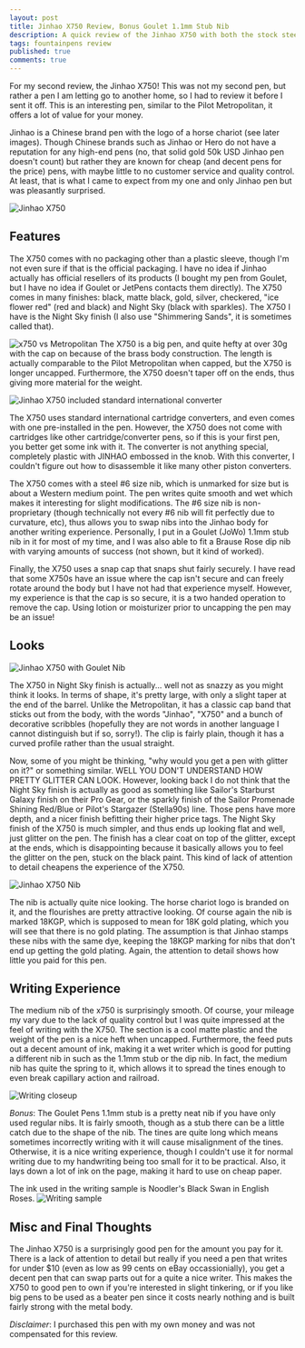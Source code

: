 ```yaml
---
layout: post
title: Jinhao X750 Review, Bonus Goulet 1.1mm Stub Nib
description: A quick review of the Jinhao X750 with both the stock steel medium nib and the Goulet Pens JoWo Steel 1.1mm stub nib.
tags: fountainpens review
published: true
comments: true
---
```


For my second review, the Jinhao X750!  This was not my second pen, but rather a pen I am letting go to another home, so I had to review it before I sent it off.  This is an interesting pen, similar to the Pilot Metropolitan, it offers a lot of value for your money.

Jinhao is a Chinese brand pen with the logo of a horse chariot (see later images).  Though Chinese brands such as Jinhao or Hero do not have a reputation for any high-end pens (no, that solid gold 50k USD Jinhao pen doesn't count) but rather they are known for cheap (and decent pens for the price) pens, with maybe little to no customer service and quality control.  At least, that is what I came to expect from my one and only Jinhao pen but was pleasantly surprised.

![Jinhao X750](/assets/posts/jinhao-x750-review-img/body.jpg)

## Features

The X750 comes with no packaging other than a plastic sleeve, though I'm not even sure if that is the official packaging.  I have no idea if Jinhao actually has official resellers of its products (I bought my pen from Goulet, but I have no idea if Goulet or JetPens contacts them directly).  The X750 comes in many finishes:  black, matte black, gold, silver, checkered, "ice flower red" (red and black) and Night Sky (black with sparkles).  The X750 I have is the Night Sky finish (I also use "Shimmering Sands", it is sometimes called that).

![x750 vs Metropolitan](/assets/posts/jinhao-x750-review-img/x750-w-metro.jpg)
The X750 is a big pen, and quite hefty at over 30g with the cap on because of the brass body construction.  The length is actually comparable to the Pilot Metropolitan when capped, but the X750 is longer uncapped.  Furthermore, the X750 doesn't taper off on the ends, thus giving more material for the weight.

![Jinhao X750 included standard international converter](/assets/posts/jinhao-x750-review-img/converter.jpg)

The X750 uses standard international cartridge converters, and even comes with one pre-installed in the pen.  However, the X750 does not come with cartridges like other cartridge/converter pens, so if this is your first pen, you better get some ink with it.  The converter is not anything special, completely plastic with JINHAO embossed in the knob.  With this converter, I couldn't figure out how to disassemble it like many other piston converters.

The X750 comes with a steel #6 size nib, which is unmarked for size but is about a Western medium point.  The pen writes quite smooth and wet which makes it interesting for slight modifications.  The #6 size nib is non-proprietary (though technically not every #6 nib will fit perfectly due to curvature, etc), thus allows you to swap nibs into the Jinhao body for another writing experience.  Personally, I put in a Goulet (JoWo) 1.1mm stub nib in it for most of my time, and I was also able to fit a Brause Rose dip nib with varying amounts of success (not shown, but it kind of worked).

Finally, the X750 uses a snap cap that snaps shut fairly securely.  I have read that some X750s have an issue where the cap isn't secure and can freely rotate around the body but I have not had that experience myself.  However, my experience is that the cap is so secure, it is a two handed operation to remove the cap. Using lotion or moisturizer prior to uncapping the pen may be an issue!

## Looks

![Jinhao X750 with Goulet Nib](/assets/posts/jinhao-x750-review-img/pen-with-stub.jpg)

The X750 in Night Sky finish is actually... well not as snazzy as you might think it looks. In terms of shape, it's pretty large, with only a slight taper at the end of the barrel.  Unlike the Metropolitan, it has a classic cap band that sticks out from the body, with the words "Jinhao", "X750" and a bunch of decorative scribbles (hopefully they are not words in another language I cannot distinguish but if so, sorry!).  The clip is fairly plain, though it has a curved profile rather than the usual straight.

Now, some of you might be thinking, "why would you get a pen with glitter on it?" or something similar.  WELL YOU DON'T UNDERSTAND HOW PRETTY GLITTER CAN LOOK.  However, looking back I do not think that the Night Sky finish is actually as good as something like Sailor's Starburst Galaxy finish on their Pro Gear, or the sparkly finish of the Sailor Promenade Shining Red/Blue or Pilot's Stargazer (Stella90s) line.  Those pens have more depth, and a nicer finish befitting their higher price tags.  The Night Sky finish of the X750 is much simpler, and thus ends up looking flat and well, just glitter on the pen.  The finish has a clear coat on top of the glitter, except at the ends, which is disappointing because it basically allows you to feel the glitter on the pen, stuck on the black paint.  This kind of lack of attention to detail cheapens the experience of the X750.

![Jinhao X750 Nib](/assets/posts/jinhao-x750-review-img/nib.jpg)

The nib is actually quite nice looking.  The horse chariot logo is branded on it, and the flourishes are pretty attractive looking. Of course again the nib is marked 18KGP, which is supposed to mean for 18K gold plating, which you will see that there is no gold plating.  The assumption is that Jinhao stamps these nibs with the same dye, keeping the 18KGP marking for nibs that don't end up getting the gold plating.  Again, the attention to detail shows how little you paid for this pen.

## Writing Experience

The medium nib of the x750 is surprisingly smooth.  Of course, your mileage my vary due to the lack of quality control but I was quite impressed at the feel of writing with the X750.  The section is a cool matte plastic and the weight of the pen is a nice heft when uncapped.  Furthermore, the feed puts out a decent amount of ink, making it a wet writer which is good for putting a different nib in such as the 1.1mm stub or the dip nib.  In fact, the medium nib has quite the spring to it, which allows it to spread the tines enough to even break capillary action and railroad.

![Writing closeup](/assets/posts/jinhao-x750-review-img/writing-closeup.jpg)

*Bonus*: The Goulet Pens 1.1mm stub is a pretty neat nib if you have only used regular nibs.  It is fairly smooth, though as a stub there can be a little catch due to the shape of the nib.  The tines are quite long which means sometimes incorrectly writing with it will cause misalignment of the tines.  Otherwise, it is a nice writing experience, though I couldn't use it for normal writing due to my handwriting being too small for it to be practical.  Also, it lays down a lot of ink on the page, making it hard to use on cheap paper.

The ink used in the writing sample is Noodler's Black Swan in English Roses.
![Writing sample](/assets/posts/jinhao-x750-review-img/writing-sample.jpg)

## Misc and Final Thoughts

The Jinhao X750 is a surprisingly good pen for the amount you pay for it.  There is a lack of attention to detail but really if you need a pen that writes for under $10 (even as low as 99 cents on eBay occassionially), you get a decent pen that can swap parts out for a quite a nice writer.  This makes the X750 to good pen to own if you're interested in slight tinkering, or if you like big pens to be used as a beater pen since it costs nearly nothing and is built fairly strong with the metal body.

*Disclaimer*: I purchased this pen with my own money and was not compensated for this review.
